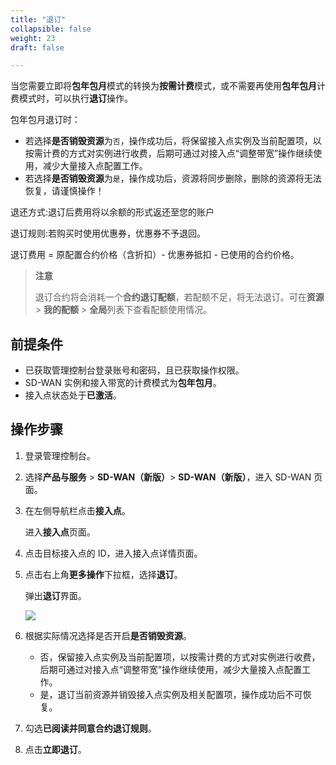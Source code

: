 ```yaml
---
title: "退订"
collapsible: false
weight: 23
draft: false

---
```


当您需要立即将**包年包月**模式的转换为**按需计费**模式，或不需要再使用**包年包月**计费模式时，可以执行**退订**操作。

包年包月退订时：

- 若选择**是否销毁资源**为`否`，操作成功后，将保留接入点实例及当前配置项，以按需计费的方式对实例进行收费，后期可通过对接入点“调整带宽”操作继续使用，减少大量接入点配置工作。
- 若选择**是否销毁资源**为`是`，操作成功后，资源将同步删除，删除的资源将无法恢复，请谨慎操作！

退还方式:退订后费用将以余额的形式返还至您的账户

退订规则:若购买时使用优惠券，优惠券不予退回。

退订费用 = 原配置合约价格（含折扣）- 优惠券抵扣 - 已使用的合约价格。

> **注意**
>
> 退订合约将会消耗一个**合约退订配额**，若配额不足，将无法退订。可在**资源** > **我的配额** > **全局**列表下查看配额使用情况。

## 前提条件

- 已获取管理控制台登录账号和密码，且已获取操作权限。
- SD-WAN 实例和接入带宽的计费模式为**包年包月**。
- 接入点状态处于**已激活**。

## 操作步骤

1. 登录管理控制台。

2. 选择**产品与服务** > **SD-WAN（新版）**> **SD-WAN（新版）**，进入 SD-WAN 页面。

3. 在左侧导航栏点击**接入点**。

   进入**接入点**页面。

4. 点击目标接入点的 ID，进入接入点详情页面。

5. 点击右上角**更多操作**下拉框，选择**退订**。

   弹出**退订**界面。

   ![](../../../_images/unsubscribe_1.png)

6. 根据实际情况选择是否开启**是否销毁资源**。

   - 否，保留接入点实例及当前配置项，以按需计费的方式对实例进行收费，后期可通过对接入点“调整带宽”操作继续使用，减少大量接入点配置工作。
   - 是，退订当前资源并销毁接入点实例及相关配置项，操作成功后不可恢复。

7. 勾选**已阅读并同意合约退订规则**。

8. 点击**立即退订**。

